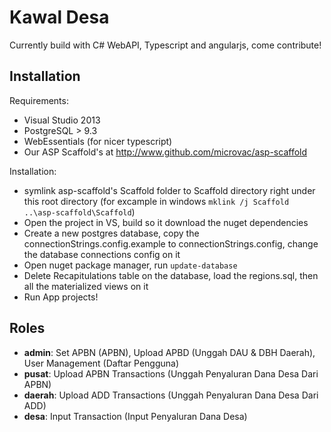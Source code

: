 # Kawal Desa
Currently build with C# WebAPI, Typescript and angularjs, come contribute!

## Installation

Requirements:

- Visual Studio 2013
- PostgreSQL > 9.3
- WebEssentials (for nicer typescript)
- Our ASP Scaffold's at http://www.github.com/microvac/asp-scaffold

Installation:

- symlink asp-scaffold's Scaffold folder to Scaffold directory right under this root directory (for excample in windows `mklink /j Scaffold ..\asp-scaffold\Scaffold`)
- Open the project in VS, build so it download the nuget dependencies
- Create a new postgres database, copy the connectionStrings.config.example to connectionStrings.config, change the database connections config on it
- Open nuget package manager, run `update-database`
- Delete Recapitulations table on the database, load the regions.sql, then all the materialized views on it
- Run App projects!

## Roles

- **admin**: Set APBN (APBN), Upload APBD (Unggah DAU & DBH Daerah), User Management (Daftar Pengguna)
- **pusat**: Upload APBN Transactions (Unggah Penyaluran Dana Desa Dari APBN)
- **daerah**: Upload ADD Transactions (Unggah Penyaluran Dana Desa Dari ADD)
- **desa**: Input Transaction (Input Penyaluran Dana Desa)